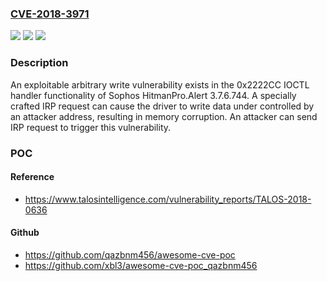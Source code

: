 ### [CVE-2018-3971](https://cve.mitre.org/cgi-bin/cvename.cgi?name=CVE-2018-3971)
![](https://img.shields.io/static/v1?label=Product&message=Sophos&color=blue)
![](https://img.shields.io/static/v1?label=Version&message=n%2Fa&color=blue)
![](https://img.shields.io/static/v1?label=Vulnerability&message=write-what-where%20condition&color=brighgreen)

### Description

An exploitable arbitrary write vulnerability exists in the 0x2222CC IOCTL handler functionality of Sophos HitmanPro.Alert 3.7.6.744. A specially crafted IRP request can cause the driver to write data under controlled by an attacker address, resulting in memory corruption. An attacker can send IRP request to trigger this vulnerability.

### POC

#### Reference
- https://www.talosintelligence.com/vulnerability_reports/TALOS-2018-0636

#### Github
- https://github.com/qazbnm456/awesome-cve-poc
- https://github.com/xbl3/awesome-cve-poc_qazbnm456

